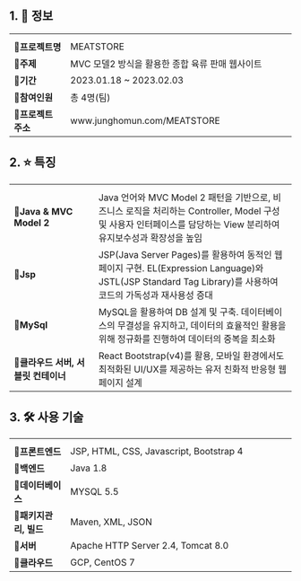 ## 1. 📝 정보
<table style="width:100%">
  <tr>
    <th style="width:20%"></th>
    <th style="width:80%"></th>
  </tr>
  <tr>
    <td><b>🔹프로젝트명</b></td>
    <td>MEATSTORE</td>
  </tr>
  <tr>
    <td><b>🔹주제</b></td>
    <td>MVC 모델2 방식을 활용한 종합 육류 판매 웹사이트</td>
  </tr>
  <tr>
    <td><b>🔹기간</b></td>
    <td>2023.01.18 ~ 2023.02.03</td>
  </tr>
  <tr>
    <td><b>🔹참여인원</b></td>
    <td>총 4명(팀)</td>
  </tr>
  <tr>
    <td><b>🔹프로젝트 주소</b></td>
    <td>www.junghomun.com/MEATSTORE</td>
  </tr>
</table>

## 2. ⭐ 특징
<table style="width:100%">
  <tr>
    <th style="width:30%"></th>
    <th style="width:70%"></th>
  </tr>
  <tr>
    <td><b>🔹Java & MVC Model 2</b></td>
    <td>Java 언어와 MVC Model 2 패턴을 기반으로, 비즈니스 로직을 처리하는 Controller, Model 구성 및 사용자 인터페이스를 담당하는 View 분리하여 유지보수성과 확장성을 높임</td>
  </tr>
  <tr>
    <td><b>🔹Jsp</b></td>
    <td>JSP(Java Server Pages)를 활용하여 동적인 웹페이지 구현. EL(Expression Language)와 JSTL(JSP Standard Tag Library)를 사용하여 코드의 가독성과 재사용성 증대</td>
  </tr>
  <tr>
    <td><b>🔹MySql</b></td>
    <td>MySQL을 활용하여 DB 설계 및 구축. 데이터베이스의 무결성을 유지하고, 데이터의 효율적인 활용을 위해 정규화를 진행하여 데이터의 중복을 최소화</td>
  </tr>
  <tr>
    <td><b>🔹클라우드 서버, 서블릿 컨테이너</b></td>
    <td>React Bootstrap(v4)를 활용, 모바일 환경에서도 최적화된 UI/UX를 제공하는 유저 친화적 반응형 웹페이지 설계</td>
  </tr>
</table>

## 3. 🛠️ 사용 기술
<table style="width:100%">
  <tr>
    <th style="width:20%"></th>
    <th style="width:80%"></th>
  </tr>
  <tr>
    <td><b>🔹프론트엔드</b></td>
    <td>JSP, HTML, CSS, Javascript, Bootstrap 4</td>
  </tr>
  <tr>
    <td><b>🔹백엔드</b></td>
    <td>Java 1.8</td>
  </tr>
  <tr>
    <td><b>🔹데이터베이스</b></td>
    <td>MYSQL 5.5</td>
  </tr>
  <tr>
    <td><b>🔹패키지관리, 빌드</b></td>
    <td>Maven, XML, JSON</td>
  </tr>
  <tr>
    <td><b>🔹서버</b></td>
    <td>Apache HTTP Server 2.4, Tomcat 8.0</td>
  </tr>
  <tr>
    <td><b>🔹클라우드</b></td>
    <td>GCP, CentOS 7</td>
  </tr>
</table>